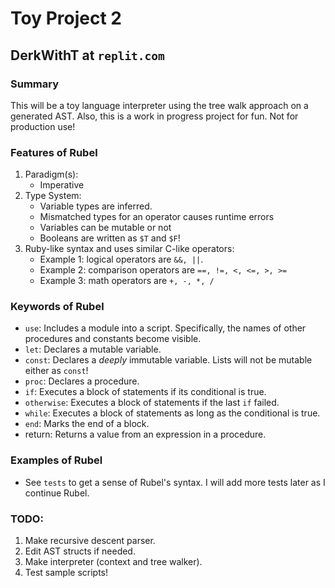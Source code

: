 # Toy Project 2
## DerkWithT at `replit.com`

### Summary
This will be a toy language interpreter using the tree walk approach on a generated AST. Also, this is a work in progress project for fun. Not for production use!

### Features of Rubel
 1. Paradigm(s):
    - Imperative
 2. Type System:
    - Variable types are inferred.
    - Mismatched types for an operator causes runtime errors
    - Variables can be mutable or not
    - Booleans are written as `$T` and `$F`!
 3. Ruby-like syntax and uses similar C-like operators:
    - Example 1: logical operators are `&&, ||`.
    - Example 2: comparison operators are `==, !=, <, <=, >, >=`
    - Example 3: math operators are `+, -, *, /`

### Keywords of Rubel
 - `use`: Includes a module into a script. Specifically, the names of other procedures and constants become visible.
 - `let`: Declares a mutable variable.
 - `const`: Declares a _deeply_ immutable variable. Lists will not be mutable either as `const`!
 - `proc`: Declares a procedure.
 - `if`: Executes a block of statements if its conditional is true.
 - `otherwise`: Executes a block of statements if the last `if` failed.
 - `while`: Executes a block of statements as long as the conditional is true.
 - `end`: Marks the end of a block.
 - return: Returns a value from an expression in a procedure.

### Examples of Rubel
 - See `tests` to get a sense of Rubel's syntax. I will add more tests later as I continue Rubel.

### TODO:
 1. Make recursive descent parser.
 2. Edit AST structs if needed.
 3. Make interpreter (context and tree walker).
 4. Test sample scripts!
